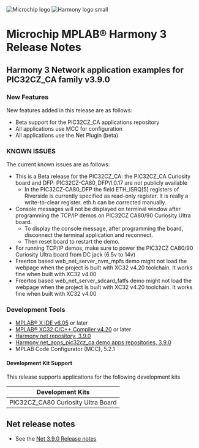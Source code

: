﻿![Microchip logo](https://raw.githubusercontent.com/wiki/Microchip-MPLAB-Harmony/Microchip-MPLAB-Harmony.github.io/images/microchip_logo.png)
![Harmony logo small](https://raw.githubusercontent.com/wiki/Microchip-MPLAB-Harmony/Microchip-MPLAB-Harmony.github.io/images/microchip_mplab_harmony_logo_small.png)

# Microchip MPLAB® Harmony 3 Release Notes

## Harmony 3 Network application examples for PIC32CZ_CA family  v3.9.0

### New Features
New features added in this release are as follows:

- Beta support for the PIC32CZ_CA applications repository
- All applications use MCC for configuration
- All applications use the Net Plugin (beta)

### KNOWN ISSUES

The current known issues are as follows:
* This is a Beta release for the PIC32CZ_CA: the PIC32CZ_CA Curiosity board and DFP: PIC32CZ-CA80_DFP\1.0.17 are not publicly available
    - In the  PIC32CZ-CA80_DFP the field ETH_ISRQ[5] registers of Riverside is currently specified as read-only register.
       It is really a write-to-clear register. 
       eth.h can be corrected manually.
* Console messages will not be displayed on terminal window after programming the TCP/IP demos on PIC32CZ CA80/90 Curiosity Ultra board. 
    - To display the console message, after programming the board, disconnect the
      terminal application and reconnect.
    - Then reset board to restart the demo.
* For running TCP/IP demos, make sure to power the PIC32CZ CA80/90 Curiosity Ultra board from DC jack (6.5v to 14v)
* Freertos based web_net_server_nvm_mpfs demo might not load the webpage when the project is built with XC32 v4.20 toolchain. It works fine when built with XC32 v4.00
* Freertos based web_net_server_sdcard_fatfs demo might not load the webpage when the project is built with XC32 v4.20 toolchain. It works fine when built with XC32 v4.00


### Development Tools

- [MPLAB® X IDE v6.05](https://www.microchip.com/mplab/mplab-x-ide) or later
- [MPLAB® XC32 C/C++ Compiler v4.20](https://www.microchip.com/mplab/compilers) or later
- [Harmony net repository, 3.9.0](https://github.com/Microchip-MPLAB-Harmony/net/tree/v3.9.0)
- [Harmony net_apps_pic32cz_ca demo apps repositories, 3.9.0](https://github.com/Microchip-MPLAB-Harmony/net_apps_pic32cz_ca/tree/v3.9.0)
- MPLAB Code Configurator (MCC), 5.2.1


#### Development Kit Support

This release supports applications for the following development kits

| Development Kits |
| --- |
| PIC32CZ_CA80 Curiosity Ultra Board |


## Net release notes

- See the [Net 3.9.0 Release notes](https://github.com/Microchip-MPLAB-Harmony/net/tree/v3.9.0)

